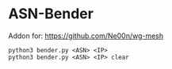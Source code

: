 # ASN-Bender
Addon for: https://github.com/Ne00n/wg-mesh<br>
```
python3 bender.py <ASN> <IP>
python3 bender.py <ASN> <IP> clear
```